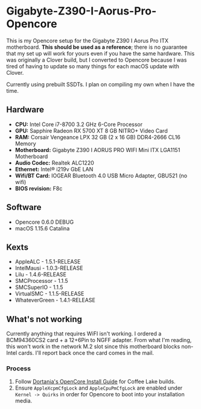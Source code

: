 # Gigabyte-Z390-I-Aorus-Pro-Opencore

This is my Opencore setup for the Gigabyte Z390 I Aorus Pro ITX motherboard. **This should be used as a reference**; there is no guarantee that my set up will work for yours even if you have the same hardware. This was originally a Clover build, but I converted to Opencore because I was tired of having to update so many things for each macOS update with Clover.

Currently using prebuilt SSDTs. I plan on compiling my own when I have the time.

## Hardware
* **CPU:** Intel Core i7-8700 3.2 GHz 6-Core Processor
* **GPU:** Sapphire Radeon RX 5700 XT 8 GB NITRO+ Video Card
* **RAM:** Corsair Vengeance LPX 32 GB (2 x 16 GB) DDR4-2666 CL16 Memory
* **Motherboard:** Gigabyte Z390 I AORUS PRO WIFI Mini ITX LGA1151 Motherboard
* **Audio Codec:** Realtek ALC1220
* **Ethernet:** Intel® i219v GbE LAN
* **Wifi/BT Card:** IOGEAR Bluetooth 4.0 USB Micro Adapter, GBU521 (no wifi)
* **BIOS revision:** F8c

## Software
* Opencore 0.6.0 DEBUG
* macOS 1.15.6 Catalina

## Kexts
* AppleALC - 1.5.1-RELEASE
* IntelMausi - 1.0.3-RELEASE
* Lilu - 1.4.6-RELEASE
* SMCProcessor - 1.1.5
* SMCSuperIO - 1.1.5
* VirtualSMC - 1.1.5-RELEASE 
* WhateverGreen - 1.4.1-RELEASE

## What's not working
Currently anything that requires WiFI isn't working. I ordered a BCM94360CS2 card + a 12+6Pin to NGFF adapter. From what I'm reading, this won't work in the network M.2 slot since this motherboard blocks non-Intel cards. I'll report back once the card comes in the mail.

### Process
1. Follow [Dortania's OpenCore Install Guide](https://dortania.github.io/OpenCore-Install-Guide/) for Coffee Lake builds.
2. Ensure `AppleXcpmCfgLock` and `AppleCpuPmCfgLock` are enabled under `Kernel -> Quirks` in order for Opencore to boot into your installation media.
